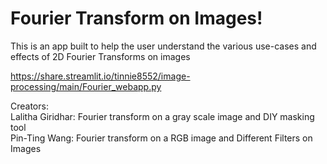 # Fourier Transform on Images!

This is an app built to help the user understand the various use-cases and effects of 2D Fourier Transforms on images

https://share.streamlit.io/tinnie8552/image-processing/main/Fourier_webapp.py

Creators: <br />
Lalitha Giridhar: Fourier transform on a gray scale image and DIY masking tool<br />
Pin-Ting Wang: Fourier transform on a RGB image and Different Filters on Images
